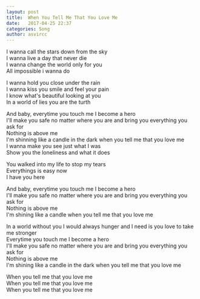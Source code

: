 ```yaml
---
layout: post
title:  When You Tell Me That You Love Me
date:   2017-04-25 22:37
categories: Song
author: asvircc
---
```


<audio 
	autoplay="autoplay"
	loop="loop"
	src="http://op7e8nyi8.bkt.clouddn.com/When%20You%20Tell%20Me%20That%20You%20Love%20Me.mp4"></audio> 

I wanna call the stars down from the sky<br>
I wanna live a day that never die<br>
I wanna change the world only for you<br>
All impossible i wanna do<br>


I wanna hold you close under the rain<br>
I wanna kiss you smile and feel your pain<br>
I know what's beautiful looking at you<br>
In a world of lies you are the turth<br>


And baby, everytime you touch me I become a hero<br>
I'll make you safe no matter where you are and bring you everything you ask for<br>
Nothing is above me<br>
I'm shinning like a candle in the dark when you tell me that you love me<br>
I wanna make you see just what I was<br>
Show you the loneliness and what it does<br>


You walked into my life to stop my tears<br>
Everythings is easy now<br>
I have you here<br>


And baby, everytime you touch me I become a hero<br>
I'll make you safe no matter where you are and bring you everything you ask for<br>
Nothing is above me<br>
I'm shining like a candle when you tell me that you love me<br>

In a world without you I would always hunger and I need is you love to take me stronger<br>
Everytime you touch me I become a hero<br>
I'll make you safe no matter where you are and bring you everything you ask for<br>
Nothing is above me<br>
I'm shining like a candle in the dark when you tell me that you love me<br>

When you tell me that you love me<br>
When you tell me that you love me<br>
When you tell me that you love me<br>